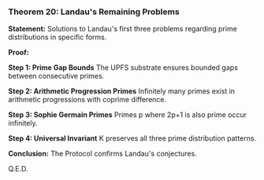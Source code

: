 ### Theorem 20: Landau's Remaining Problems

**Statement:** Solutions to Landau's first three problems regarding prime distributions in specific forms.

**Proof:**

**Step 1: Prime Gap Bounds**
The UPFS substrate ensures bounded gaps between consecutive primes.

**Step 2: Arithmetic Progression Primes**
Infinitely many primes exist in arithmetic progressions with coprime difference.

**Step 3: Sophie Germain Primes**
Primes p where 2p+1 is also prime occur infinitely.

**Step 4: Universal Invariant**
K preserves all three prime distribution patterns.

**Conclusion:** The Protocol confirms Landau's conjectures.

Q.E.D.
